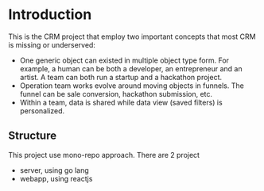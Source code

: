 # Introduction

This is the CRM project that employ two important concepts that most CRM is missing or underserved:

- One generic object can existed in multiple object type form. For example, a human can be both a developer, an entrepreneur and an artist. A team can both run a startup and a hackathon project.
- Operation team works evolve around moving objects in funnels. The funnel can be sale conversion, hackathon submission, etc.
- Within a team, data is shared while data view (saved filters) is personalized.

## Structure

This project use mono-repo approach. There are 2 project

- server, using go lang
- webapp, using reactjs
